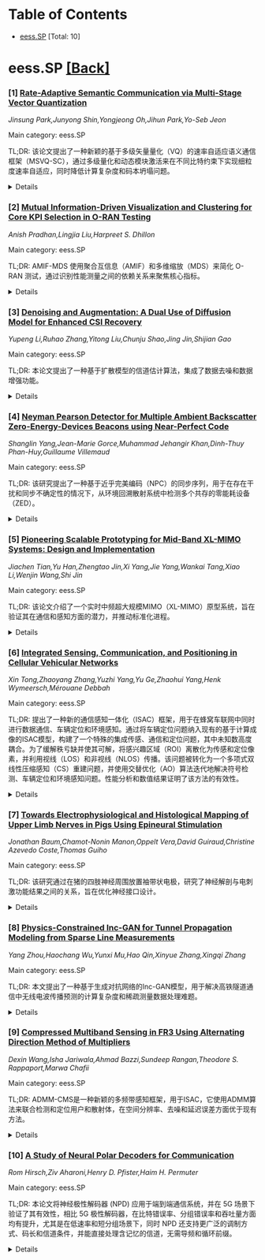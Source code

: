 <div id=toc></div>

# Table of Contents

- [eess.SP](#eess.SP) [Total: 10]


<div id='eess.SP'></div>

# eess.SP [[Back]](#toc)

### [1] [Rate-Adaptive Semantic Communication via Multi-Stage Vector Quantization](https://arxiv.org/abs/2510.02646)
*Jinsung Park,Junyong Shin,Yongjeong Oh,Jihun Park,Yo-Seb Jeon*

Main category: eess.SP

TL;DR: 该论文提出了一种新颖的基于多级矢量量化（VQ）的速率自适应语义通信框架（MSVQ-SC），通过多级量化和动态模块激活来在不同比特约束下实现细粒度速率自适应，同时降低计算复杂度和码本坍塌问题。


<details>
  <summary>Details</summary>
Motivation: 现有单级VQ方法在更高保真度下需要指数级增大的码本，这导致计算复杂度和码本坍塌问题。本研究旨在提出一种新的框架来解决这些问题，实现速率自适应和高效的语义通信。

Method: 提出了一种基于多级矢量量化（VQ）的速率自适应语义通信框架（MSVQ-SC）。该框架将量化过程分解为多个阶段，并动态激活阶段和各个VQ模块。通过模块选择问题和增量分配算法来优化性能，并结合熵编码进一步降低通信开销。

Result: 在CIFAR-10数据集上的仿真结果表明，MSVQ-SC框架的性能优于现有的数字语义通信方法，在较低的计算复杂度和灵活的速率控制下实现了更高的语义保真度。

Conclusion: MSVQ-SC框架通过多级量化和动态模块激活，有效解决了现有方法的局限性，实现了速率自适应、低复杂度、高语义保真度的通信。

Abstract: This paper proposes a novel framework for rate-adaptive semantic
communication based on multi-stage vector quantization (VQ), termed
\textit{MSVQ-SC}. Unlike conventional single-stage VQ approaches, which require
exponentially larger codebooks to achieve higher fidelity, the proposed
framework decomposes the quantization process into multiple stages and
dynamically activates both stages and individual VQ modules. This design
enables fine-grained rate adaptation under varying bit constraints while
mitigating computational complexity and the codebook collapse problem. To
optimize performance, we formulate a module selection problem that minimizes
task loss subject to a rate constraint and solve it using an incremental
allocation algorithm. Furthermore, we extend the framework by incorporating
entropy coding to exploit non-uniform codeword distributions, further reducing
communication overhead. Simulation results on the CIFAR-10 dataset demonstrate
that the proposed framework outperforms existing digital semantic communication
methods, achieving superior semantic fidelity with lower complexity while
providing flexible and fine-grained rate control.

</details>


### [2] [Mutual Information-Driven Visualization and Clustering for Core KPI Selection in O-RAN Testing](https://arxiv.org/abs/2510.02696)
*Anish Pradhan,Lingjia Liu,Harpreet S. Dhillon*

Main category: eess.SP

TL;DR: AMIF-MDS 使用聚合互信息（AMIF）和多维缩放（MDS）来简化 O-RAN 测试，通过识别性能测量之间的依赖关系来聚焦核心指标。


<details>
  <summary>Details</summary>
Motivation: O-RAN 测试随着系统复杂性、单元、接口、应用程序以及可能的实现和配置的指数级增长，性能测量数量也呈指数级增长，导致测试越来越困难。为了简化测试过程和改进 O-RAN 系统的系统设计，识别各种性能测量之间固有的时间序列依赖关系至关重要。

Method: 提出 AMIF-MDS 方法，该方法利用聚合互信息（AMIF）来量化相似性并可视化多维缩放（MDS）中的系列间依赖性。AMIF 是定向信息（DI）的一个实用代理。采用基于分位数的 AMIF 估计器来处理 O-RAN 时间序列测试数据。最后，应用 DBSCAN 聚类算法对 MDS 嵌入进行分组，以识别核心性能指标。

Result: AMIF-MDS 成功识别了 O-RAN 时间序列测试数据中各种性能测量之间的依赖关系。通过 DBSCAN 聚类，将链接自适应指标与其他指标分在一组，并确定了一组核心性能指标，为未来驱动式 O-RAN 测试奠定了基础。

Conclusion: AMIF-MDS 提供了一种有效的方法来简化 O-RAN 测试，通过识别和聚焦于一组核心性能指标，减轻了日益增长的性能测量带来的复杂性。

Abstract: O-RAN testing is becoming increasingly difficult with the exponentially
growing number of performance measurements as the system grows more complex,
with additional units, interfaces, applications, and possible implementations
and configurations. To simplify the testing procedure and improve system design
for O-RAN systems, it is important to identify the dependencies among various
performance measurements, which are inherently time-series and can be modeled
as realizations of random processes. While information theory can be utilized
as a principled foundation for mapping these dependencies, the robust
estimation of such measures for random processes from real-world data remains
challenging. This paper introduces AMIF-MDS, which employs aggregate mutual
Information in frequency (AMIF), a practical proxy for directed information
(DI), to quantify similarity and visualize inter-series dependencies with
multidimensional scaling (MDS). The proposed quantile-based AMIF estimator is
applied to O-RAN time-series testing data to identify dependencies among
various performance measures so that we can focus on a set of ``core''
performance measures. Applying density-based spatial clustering of applications
with noise (DBSCAN) to the MDS embedding groups mutually informative metrics,
organically reveals the link-adaptation indicators among other clusters, and
yields a ``core'' performance measure set for future learning-driven O-RAN
testing.

</details>


### [3] [Denoising and Augmentation: A Dual Use of Diffusion Model for Enhanced CSI Recovery](https://arxiv.org/abs/2510.02744)
*Yupeng Li,Ruhao Zhang,Yitong Liu,Chunju Shao,Jing Jin,Shijian Gao*

Main category: eess.SP

TL;DR: 本论文提出了一种基于扩散模型的信道估计算法，集成了数据去噪和数据增强功能。


<details>
  <summary>Details</summary>
Motivation: 原始信号中的严重噪声会影响信道估计的准确性，并且深度学习模型需要大量数据进行训练，因此需要去噪和数据增强技术。

Method: 1. 使用无监督的DDPM模型对原始信号进行去噪，以处理噪声。 2. 通过调整DDPM的反向步骤来生成新的信道数据，以增强训练数据集。 3. 提出分段前向策略以管理通信数据中不同的信噪比，提高DDPM的收敛精度。

Result: 与现有基准相比，所提出的方案在精度和计算成本之间实现了更好的权衡。

Conclusion: 该算法通过数据去噪和数据增强提高了信道估计的精度，并能在计算成本和精度之间取得良好的平衡。

Abstract: This letter introduces a dual application of denoising diffusion
probabilistic model (DDPM)-based channel estimation algorithm integrating data
denoising and augmentation. Denoising addresses the severe noise in raw signals
at pilot locations, which can impair channel estimation accuracy. An
unsupervised structure is proposed to clean field data without prior knowledge
of pure channel information. Data augmentation is crucial due to the
data-intensive nature of training deep learning (DL) networks for channel state
information (CSI) estimation. The network generates new channel data by
adjusting reverse steps, enriching the training dataset. To manage varying
signal-to-noise ratios (SNRs) in communication data, a piecewise forward
strategy is proposed to enhance the DDPM convergence precision. The link-level
simulations indicate that the proposed scheme achieves a superior tradeoff
between precision and computational cost compared to existing benchmarks.

</details>


### [4] [Neyman Pearson Detector for Multiple Ambient Backscatter Zero-Energy-Devices Beacons using Near-Perfect Code](https://arxiv.org/abs/2510.02785)
*Shanglin Yang,Jean-Marie Gorce,Muhammad Jehangir Khan,Dinh-Thuy Phan-Huy,Guillaume Villemaud*

Main category: eess.SP

TL;DR: 该研究提出了一种基于近乎完美编码（NPC）的同步序列，用于在存在干扰和同步不确定性的情况下，从环境回溯散射系统中检测多个共存的零能耗设备（ZED）。


<details>
  <summary>Details</summary>
Motivation: 在存在干扰和同步不确定性的情况下，研究环境回溯散射系统中多个共存 ZED 的检测问题。

Method: 提出了一种针对多标签场景的检测器，使用 NPC 作为同步序列来提高标签间的分离度，并采用双相关器代替双带通滤波器，从而实现贝叶斯检测并精确控制虚警率。此外，还引入了对比度指标和多频组合来检测次要标签。

Result: 实验证实了该方案在低信噪比下的鲁棒性，并将 PSL 从约 11 dB 提高到约 22 dB。

Conclusion: 所提出的方案能够实现可扩展、可靠的环境回溯散射定位，适用于实际的多标签环境。

Abstract: Recently, a novel ultra-low-power indoor localization system based on
Zero-Energy Devices (ZEDs) has shown promising results in ambient backscatter
communication. In this paper, we study detection of multiple coexisting ZEDs in
ambient backscatter systems under interference and synchronization uncertainty.
Building on a Neyman-Pearson (NP) formulation previously applied to single-tag
detection, we introduce a detector tailored to multi-tag scenarios. The core
idea is to use a Near-Perfect Code (NPC) as the synchronization sequence, which
substantially improves the peak-to-sidelobe (PSL) ratio and thus separability
among concurrent tags. The proposed scheme replaces dual band-pass filtering
with dual correlators, enabling an explicit Bayesian detector and tight control
of the false-alarm rate; we further incorporate a contrast metric and
multi-frequency combining to reveal secondary tags. Experiments on the
CorteXlab testbed (part of the SLICES-EU infrastructure) confirm robustness at
low SNR, with observed PSL improvements from about 11 dB to about 22 dB. These
results advance scalable, reliable ambient backscatter localization in
practical multi-tag environments.

</details>


### [5] [Pioneering Scalable Prototyping for Mid-Band XL-MIMO Systems: Design and Implementation](https://arxiv.org/abs/2510.02793)
*Jiachen Tian,Yu Han,Zhengtao Jin,Xi Yang,Jie Yang,Wankai Tang,Xiao Li,Wenjin Wang,Shi Jin*

Main category: eess.SP

TL;DR: 该论文介绍了一个实时中频超大规模MIMO（XL-MIMO）原型系统，旨在验证其在通信和感知方面的潜力，并推动标准化进程。


<details>
  <summary>Details</summary>
Motivation: 尽管理论研究表明中频XL-MIMO系统具有潜力，但缺乏实际系统验证，阻碍了标准化。该研究旨在构建一个实际原型系统来解决这一挑战。

Method: 设计并实现了一个基于SDR平台的中频XL-MIMO原型系统，该系统采用新颖的架构，支持200MHz带宽、高达1024个天线单元和256个收发器链。系统支持多用户通信（最多12个用户），并可在TDD模式下运行。

Result: 实验结果显示，该原型系统实现了1167.85 Gbps的实时数字采样处理速率，12个用户下的峰值数据吞吐量达到15.81 Gbps，以及接近80 bit/s/Hz的频谱效率。

Conclusion: 该论文成功构建了一个功能齐全的实时中频XL-MIMO原型系统，验证了其在高性能通信方面的潜力，并为未来的标准化奠定了基础。该系统具有高可扩展性和灵活性，支持先进算法的部署。

Abstract: The mid-band frequency range, combined with extra large-scale multiple-input
multiple-output (XL-MIMO), is emerging as a key enabler for future
communication systems. Thanks to the advent of new spectrum resources and
degrees of freedom brought by the near-field propagation, the mid-band XL-MIMO
system is expected to significantly enhance throughput and inherently support
advanced functionalities such as integrated sensing and communication. Although
theoretical studies have highlighted the benefits of mid-band XL-MIMO systems,
the promised performance gains have yet to be validated in practical systems,
posing a major challenge to the standardization. In this paper, preliminaries
are first discussed, followed by an analysis of key challenges in constructing
a real-time prototype system. Subsequently, the design and implementation of a
real-time mid-band XL-MIMO prototype system are presented. Benefiting from the
novel architecture, the proposed prototype system supports metrics aligned with
standardization, including a bandwidth of 200 MHz, up to 1024 antenna elements,
and up to 256 transceiver chains. Operating in time-division duplexing (TDD)
mode, the prototype enables multiuser communication with support for up to 12
users, while retaining standard communication procedures. Built on
software-defined radio (SDR) platforms, the system is programmable and allows
for flexible deployment of advanced algorithms. Moreover, the modular
architecture ensures high scalability, making the system adaptable to various
configurations, including distributed deployments and decentralized signal
processing. Experimental results with the proposed prototype system demonstrate
real-time digital sample processing at 1167.85 Gbps, a peak data throughput of
15.81 Gbps for 12 users, and a maximal spectral efficiency approaching 80
bit/s/Hz.

</details>


### [6] [Integrated Sensing, Communication, and Positioning in Cellular Vehicular Networks](https://arxiv.org/abs/2510.02939)
*Xin Tong,Zhaoyang Zhang,Yuzhi Yang,Yu Ge,Zhaohui Yang,Henk Wymeersch,Mérouane Debbah*

Main category: eess.SP

TL;DR: 提出了一种新的通信感知一体化（ISAC）框架，用于在蜂窝车联网中同时进行数据通信、车辆定位和环境感知。通过将车辆定位问题纳入现有的基于计算成像的ISAC模型，构建了一个特殊的集成传感、通信和定位问题，其中未知数高度耦合。为了缓解秩亏缺并使其可解，将感兴趣区域（ROI）离散化为传感和定位像素，并利用视线（LOS）和非视线（NLOS）传播。该问题被转化为一个多项式双线性压缩感知（CS）重建问题，并使用交替优化（AO）算法迭代地解决符号检测、车辆定位和环境感知问题。性能分析和数值结果证明了该方法的有效性。


<details>
  <summary>Details</summary>
Motivation: 将车辆定位问题纳入现有的通信感知一体化（ISAC）模型，以解决通信、定位和感知耦合的问题。

Method: 将感兴趣区域（ROI）离散化为传感和定位像素，并利用视线（LOS）和非视线（NLOS）传播。将问题转化为多项式双线性压缩感知（CS）重建问题，并使用交替优化（AO）算法求解。

Result: 通过交替优化（AO）算法迭代地实现符号检测、车辆定位和环境感知。

Conclusion: 所提出的通信感知一体化（ISAC）框架能够有效地同时进行数据通信、车辆定位和环境感知。

Abstract: In this correspondence, a novel integrated sensing and communication (ISAC)
framework is proposed to accomplish data communication, vehicle positioning,
and environment sensing simultaneously in a cellular vehicular network. By
incorporating the vehicle positioning problem with the existing
computational-imaging-based ISAC models, we formulate a special integrated
sensing, communication, and positioning problem in which the unknowns are
highly coupled. To mitigate the rank deficiency and make it solvable, we
discretize the region of interest (ROI) into sensing and positioning pixels
respectively, and exploit both the line-of-sight and non-line-of-sight
propagation of the vehicles' uplink access signals. The resultant problem is
shown to be a polynomial bilinear compressed sensing (CS) reconstruction
problem, which is then solved by the alternating optimization (AO) algorithm to
iteratively achieve symbol detection, vehicle positioning and environment
sensing. Performance analysis and numerical results demonstrate the
effectiveness of the proposed method.

</details>


### [7] [Towards Electrophysiological and Histological Mapping of Upper Limb Nerves in Pigs Using Epineural Stimulation](https://arxiv.org/abs/2510.02979)
*Jonathan Baum,Chamot-Nonin Manon,Oppelt Vera,David Guiraud,Christine Azevedo Coste,Thomas Guiho*

Main category: eess.SP

TL;DR: 该研究通过在猪的四肢神经周围放置袖带状电极，研究了神经解剖与电刺激功能结果之间的关系，旨在优化神经接口设计。


<details>
  <summary>Details</summary>
Motivation: 理解神经解剖与电刺激功能结果之间的关系对于优化神经接口设计至关重要。

Method: 在四只猪身上进行了急性实验，将带有多个触点的袖带状电极放置在上肢神经周围。应用了先前通过计算研究确定的部分电刺激配置，并记录了目标肌肉产生的肌电图（EMG）反应。提取并离线分析了肌肉募集曲线，以量化激活模式。在电生理实验后，收获了受刺激的神经并进行组织学分析，以可视化束状组织和分布。

Result: 结合对一只动物的肌肉激活模式和束状解剖的联合分析提出了初步结果。

Conclusion: 这项工作旨在通过将电极配置与选择性肌肉募集联系起来，为刺激策略的设计提供信息，最终为更有效的神经调节和神经假体应用做出贡献。

Abstract: Understanding the relationship between nerve anatomy and the functional
outcomes of electrical stimulation is critical for optimizing neural interface
design. In this study, we conducted acute experiments on four pigs in which
epineural cuff electrodes with multiple contacts were placed around upper limb
nerves. A subset of electrical stimulation configurations -- previously
identified via computational study -- was applied, and the resulting evoked
electromyographic (EMG) responses were recorded from target muscles. Muscle
recruitment curves were extracted and analysed offline to quantify activation
patterns. Following the electrophysiological experiments, the stimulated nerves
were harvested and processed for histological analysis to visualize fascicular
organization and distribution. This work presents preliminary results from the
combined analysis of muscle activation profiles and fascicle anatomy in one
animal. Our findings aim to inform the design of stimulation strategies by
linking electrode configuration to selective muscle recruitment, ultimately
contributing to more effective neuromodulation and neuroprosthetic
applications.

</details>


### [8] [Physics-Constrained Inc-GAN for Tunnel Propagation Modeling from Sparse Line Measurements](https://arxiv.org/abs/2510.03019)
*Yang Zhou,Haochang Wu,Yunxi Mu,Hao Qin,Xinyue Zhang,Xingqi Zhang*

Main category: eess.SP

TL;DR: 本文提出了一种基于生成对抗网络的Inc-GAN模型，用于解决高铁隧道通信中无线电波传播预测的计算复杂度和稀疏测量数据处理难题。


<details>
  <summary>Details</summary>
Motivation: 为了确保高铁隧道通信系统的运行安全，需要精确的无线电波传播预测。然而，传统方法计算量大，且难以有效处理实际运行中采集到的稀疏测量数据。

Method: 提出了一种名为Inc-GAN（inception-enhanced generative adversarial network）的模型，利用实际运行中测量的稀疏测量线作为输入，重构整个隧道截面的电场分布。该模型采用了基于inception的生成器架构和渐进式训练策略。

Result: 通过数值模拟验证，Inc-GAN能够基于实际运行的测量数据准确预测电场，并显著提高了计算效率，为基于实际运行数据优化高铁通信系统提供了新的解决方案。

Conclusion: Inc-GAN模型能够有效解决高铁隧道无线电波传播预测中的挑战，提供了一种高效、准确的解决方案。

Abstract: High-speed railway tunnel communication systems require reliable radio wave
propagation prediction to ensure operational safety. However, conventional
simulation methods face challenges of high computational complexity and
inability to effectively process sparse measurement data collected during
actual railway operations. This letter proposes an inception-enhanced
generative adversarial network (Inc-GAN) that can reconstruct complete electric
field distributions across tunnel cross-sections using sparse value lines
measured during actual train operations as input. This directly addresses
practical railway measurement constraints. Through an inception-based generator
architecture and progressive training strategy, the method achieves robust
reconstruction from single measurement signal lines to complete field
distributions. Numerical simulation validation demonstrates that Inc-GAN can
accurately predict electric fields based on measured data collected during
actual train operations, with significantly improved computational efficiency
compared to traditional methods, providing a novel solution for railway
communication system optimization based on real operational data.

</details>


### [9] [Compressed Multiband Sensing in FR3 Using Alternating Direction Method of Multipliers](https://arxiv.org/abs/2510.03055)
*Dexin Wang,Isha Jariwala,Ahmad Bazzi,Sundeep Rangan,Theodore S. Rappaport,Marwa Chafii*

Main category: eess.SP

TL;DR: ADMM-CMS是一种新颖的多频带感知框架，用于ISAC，它使用ADMM算法来联合检测和定位用户和散射体，在空间分辨率、去噪和延迟误差方面优于现有方法。


<details>
  <summary>Details</summary>
Motivation: 在多径丰富的信道上，对多个频带中的用户和散射体进行联合检测和定位对于6G的ISAC至关重要。然而，现有的多频带感知方法受到经典波束成形或计算成本高昂的限制。

Method: 提出了一种交替方向乘子法（ADMM）辅助的压缩多频带感知（CMS）框架，称为ADMM-CMS，用于利用上行链路QAM调制导频符号进行多频带感知。开发了一种自适应ADMM算法来解决CMS问题，该算法可以调整到噪声并确保在收敛时自动停止。

Result: 与Bartlett类波束成形相比，ADMM-CMS实现了更高的空间分辨率和改进的去噪效果，在达到0.9的成功恢复概率（SRP）时，每天线发射功率提高了34 dB。与分别在7 GHz和10 GHz子频带上执行压缩感知相比，ADMM-CMS在每天线发射功率为-41 dBm时，延迟均方根误差分别降低了35%和38.1%，并提高了SRP。

Conclusion: ADMM-CMS被证明是6G系统中FR3（7-24 GHz）频段ISAC的一种有效实现方式。

Abstract: Joint detection and localization of users and scatterers in multipath-rich
channels on multiple bands is critical for integrated sensing and communication
(ISAC) in 6G. Existing multiband sensing methods are limited by classical
beamforming or computationally expensive approaches. This paper introduces
alternating direction method of multipliers (ADMM)-assisted compressed
multiband sensing (CMS), hereafter referred to as ADMM-CMS, which is a novel
framework for multiband sensing using uplink QAM-modulated pilot symbols. To
solve the CMS problem, we develop an adaptive ADMM algorithm that adjusts to
noise and ensures automatic stopping if converged. ADMM combines the
decomposability of dual ascent with the robustness of augmented Lagrangian
methods, making it suitable for large-scale structured optimization.
Simulations show that ADMM-CMS achieves higher spatial resolution and improved
denoising compared to Bartlett-type beamforming, yielding a 34 dB gain in
per-antenna transmit power for achieving a 0.9 successful recovery probability
(SRP). Moreover, compared to performing compressed sensing separately on the
constituent 7 GHz and 10 GHz sub-bands, ADMM-CMS achieves reductions in delay
root mean squared error of 35% and 38.1%, respectively, at -41 dBm per-antenna
transmit power, while also yielding improved SRP. Our findings demonstrate
ADMM-CMS as an efficient enabler of ISAC in frequency range 3 (FR3, 7-24 GHz)
for 6G systems.

</details>


### [10] [A Study of Neural Polar Decoders for Communication](https://arxiv.org/abs/2510.03069)
*Rom Hirsch,Ziv Aharoni,Henry D. Pfister,Haim H. Permuter*

Main category: eess.SP

TL;DR: 本论文将神经极性解码器 (NPD) 应用于端到端通信系统，并在 5G 场景下验证了其有效性，相比 5G 极性解码器，在比特错误率、分组错误率和吞吐量方面均有提升，尤其是在低速率和短分组场景下，同时 NPD 还支持更广泛的调制方式、码长和信道条件，并能直接处理含记忆的信道，无需导频和循环前缀。


<details>
  <summary>Details</summary>
Motivation: 以往研究仅在合成信道上验证了神经极性解码器 (NPD) 的有效性，本研究旨在将其扩展到实际通信系统中，并满足实际系统需求，包括支持任意码长、更高阶调制以及在不同信道条件下的鲁棒性。

Method: 将 NPD 应用于 OFDM 和单载波通信系统，并进行扩展以支持任意码长、更高阶调制和鲁棒性。NPD 直接在含记忆信道上操作，利用其结构，无需导频和循环前缀即可实现更高的数据速率。与标准 5G 极性解码器相比，NPD 具有更高的计算复杂度，但其神经网络架构能够有效地表示信道统计信息，从而实现可管理的复杂度。

Result: 在 5G 信道上的实验结果表明，NPD 在比特错误率 (BER)、分组错误率 (BLER) 和吞吐量方面持续优于 5G 极性解码器，尤其是在 5G 控制信道常用的低速率和短分组配置下。将 NPD 应用于单载波系统，性能与 OFDM 相当，但具有更低的 PAPR。

Conclusion: NPD 是一种高性能、无需导频且鲁棒性强的解码解决方案，适用于实际通信系统。

Abstract: In this paper, we adapt and analyze Neural Polar Decoders (NPDs) for
end-to-end communication systems. While prior work demonstrated the
effectiveness of NPDs on synthetic channels, this study extends the NPD to
real-world communication systems. The NPD was adapted to complete OFDM and
single-carrier communication systems. To satisfy practical system requirements,
the NPD is extended to support any code length via rate matching, higher-order
modulations, and robustness across diverse channel conditions. The NPD operates
directly on channels with memory, exploiting their structure to achieve higher
data rates without requiring pilots and a cyclic prefix. Although NPD entails
higher computational complexity than the standard 5G polar decoder, its neural
network architecture enables an efficient representation of channel statistics,
resulting in manageable complexity suitable for practical systems. Experimental
results over 5G channels demonstrate that the NPD consistently outperforms the
5G polar decoder in terms of BER, BLER, and throughput. These improvements are
particularly significant for low-rate and short-block configurations, which are
prevalent in 5G control channels. Furthermore, NPDs applied to single-carrier
systems offer performance comparable to OFDM with lower PAPR, enabling
effective single-carrier transmission over 5G channels. These results position
the NPD as a high-performance, pilotless, and robust decoding solution.

</details>
